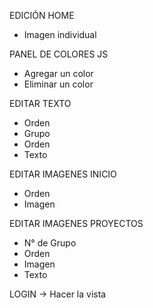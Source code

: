 EDICIÓN HOME
- Imagen individual

PANEL DE COLORES JS
- Agregar un color
- Eliminar un color

EDITAR TEXTO
- Orden
- Grupo
- Orden
- Texto

EDITAR IMAGENES INICIO
- Orden
- Imagen

EDITAR IMAGENES PROYECTOS
- N° de Grupo
- Orden
- Imagen
- Texto

LOGIN -> Hacer la vista
